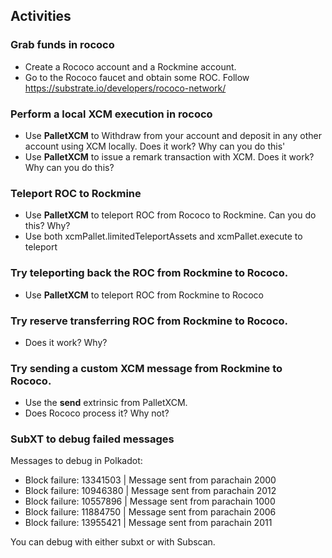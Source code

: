 ## Activities

### Grab funds in rococo

- Create a Rococo account and a Rockmine account.
- Go to the Rococo faucet and obtain some ROC.
  Follow https://substrate.io/developers/rococo-network/

### Perform a local XCM execution in rococo

- Use **PalletXCM** to Withdraw from your account and deposit in any other account using XCM locally.
  Does it work?
  Why can you do this'
- Use **PalletXCM** to issue a remark transaction with XCM.
  Does it work?
  Why can you do this?

### Teleport ROC to Rockmine

- Use **PalletXCM** to teleport ROC from Rococo to Rockmine.
  Can you do this?
  Why?
- Use both xcmPallet.limitedTeleportAssets and xcmPallet.execute to teleport

### Try teleporting back the ROC from Rockmine to Rococo.

- Use **PalletXCM** to teleport ROC from Rockmine to Rococo

### Try reserve transferring ROC from Rockmine to Rococo.

- Does it work?
  Why?

### Try sending a custom XCM message from Rockmine to Rococo.

- Use the **send** extrinsic from PalletXCM.
- Does Rococo process it?
  Why not?

### SubXT to debug failed messages

Messages to debug in Polkadot:

- Block failure: 13341503 | Message sent from parachain 2000
- Block failure: 10946380 | Message sent from parachain 2012
- Block failure: 10557896 | Message sent from parachain 1000
- Block failure: 11884750 | Message sent from parachain 2006
- Block failure: 13955421 | Message sent from parachain 2011

You can debug with either subxt or with Subscan.
